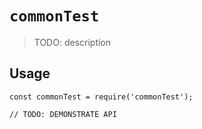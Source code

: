 # `commonTest`

> TODO: description

## Usage

```
const commonTest = require('commonTest');

// TODO: DEMONSTRATE API
```
